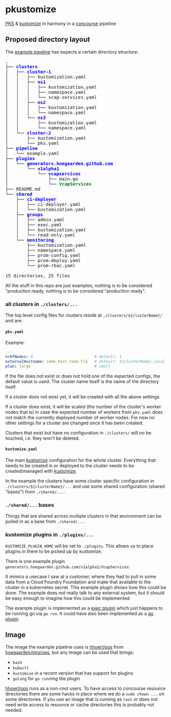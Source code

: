 # pkustomize

[PKS] & [kustomize] in harmony in a [concourse] pipeline

[PKS]: //docs.pivotal.io/pks
[kustomize]: //kustomize.io/
[concourse]: //concourse-ci.org/

## Proposed directory layout

The [example pipeline][pipe] has expects a certain directory structure:

[pipe]: pipeline/example.yaml


<pre>
<span style="font-weight:bold;color:blue;">.</span>
├── <span style="font-weight:bold;color:blue;">clusters</span>
│   ├── <span style="font-weight:bold;color:blue;">cluster-1</span>
│   │   ├── kustomization.yaml
│   │   ├── <span style="font-weight:bold;color:blue;">ns1</span>
│   │   │   ├── kustomization.yaml
│   │   │   ├── namespace.yaml
│   │   │   └── vcap-services.yaml
│   │   ├── <span style="font-weight:bold;color:blue;">ns2</span>
│   │   │   ├── kustomization.yaml
│   │   │   └── namespace.yaml
│   │   └── <span style="font-weight:bold;color:blue;">ns3</span>
│   │       ├── kustomization.yaml
│   │       └── namespace.yaml
│   └── <span style="font-weight:bold;color:blue;">cluster-2</span>
│       ├── kustomization.yaml
│       └── pks.yaml
├── <span style="font-weight:bold;color:blue;">pipeline</span>
│   └── example.yaml
├── <span style="font-weight:bold;color:blue;">plugins</span>
│   └── <span style="font-weight:bold;color:blue;">generators.hoegaarden.github.com</span>
│       └── <span style="font-weight:bold;color:blue;">v1alpha1</span>
│           └── <span style="font-weight:bold;color:blue;">vcapservices</span>
│               ├── main.go
│               └── <span style="font-weight:bold;color:green;">VcapServices</span>
├── README.md
└── <span style="font-weight:bold;color:blue;">shared</span>
    ├── <span style="font-weight:bold;color:blue;">ci-deployer</span>
    │   ├── ci-deployer.yaml
    │   └── kustomization.yaml
    ├── <span style="font-weight:bold;color:blue;">groups</span>
    │   ├── admin.yaml
    │   ├── exec.yaml
    │   ├── kustomization.yaml
    │   └── read-only.yaml
    └── <span style="font-weight:bold;color:blue;">monitoring</span>
        ├── kustomization.yaml
        ├── namespace.yaml
        ├── prom-config.yaml
        ├── prom-deploy.yaml
        └── prom-rbac.yaml

15 directories, 25 files
</pre>


All the stuff in this repo are just examples, nothing is to be considered
"production ready, nothing is to be considered "production ready".

### all clusters in `./clusters/...`

The top level config files for clusters reside at `./clusters/${clusterName}/` and are:

#### `pks.yaml`

Example:
```yaml
---
nrOfNodes: 4                           # default: 1
externalHostname: some.host.name.tld   # default: ${clusterName}.local
plan: large                            # small
```

If the file does not exist or does not hold one of the expected configs, the
default value is used. The cluster name itself is the name of the directory
itself.

If a cluster does not exist yet, it will be created with all the above settings.

If a cluster does exist, it will be scaled (the number of the cluster's worker
nodes that is) in case the expected number of workers from `pks.yaml` does not
match the currently deployed number of worker nodes. For now no other settings
for a cluster are changed once it has been created.

Clusters that exist but have no configuration in `./clusters/` will no be
touched, i.e. they won't be deleted.

#### `kustomize.yaml`

The main [kustomize] configuration for the whole cluster. Everything that needs
to be created in or deployed to the cluster needs to be created/managed with
[kustomize].

In the example the clusters have some cluster specific configuration in
`./clusters/${clusterName}/...` and use some shared configuration (shared
"bases") from `./shared/...`.

### `./shared/...` bases

Things that are shared across multiple clusters in that environment can be
pulled in as a base from `./shared/...`.

### kustomize plugins in `./plugins/...`

`KUSTOMIZE_PLUGIN_HOME` will be set to `./plugins`. This allows us to place plugins in
there to be picked up by kustomize.

There is one example plugin `generators.hoegaarden.github.com/v1alpha1/VcapServices`:

It mimics a usecase I saw at a customer, where they had to pull in some data
from a Cloud Foundry Foundation and make that available to the cluster in a
kubernetes secret. This example plugin shows how this could be done. The
example does not really talk to any external system, but it should be
easy enough to imagine how this could be implemented.

The example plugin is implemented as a [exec plugin][ep] which just happens to
be running go via `go run`. It could have also been implemented as a [go
plugin][gp].

[gp]: //kubernetes-sigs.github.io/kustomize/guides/plugins/#go-plugins
[ep]: //kubernetes-sigs.github.io/kustomize/guides/plugins/#exec-plugins

## Image

The image the example pipeline uses is [hhoerl/ops] from [hoegaarden/img/ops], but any image can be used that brings:
- `bash`
- `kubectl`
- `kustomize` in a recent version that has support for plugins
- `golang` for `go run`ning the plugin

[hhoerl/ops] runs as a non-root users. To have access to concourse resource
directories there are some hacks in place where we do a `sudo chown ...` on
some directories. If you use an image that is running as `root` or does not
need write access to resource or cache directories this is probably not needed.

[hhoerl/ops]: //hub.docker.com/repository/docker/hhoerl/ops
[hoegaarden/img/ops]: //github.com/hoegaarden/img/tree/master/ops
